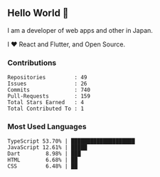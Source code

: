 ## Hello World 👋

I am a developer of web apps and other in Japan.

I ❤️ React and Flutter, and Open Source.

### Contributions

<!-- contributions start -->

    Repositories         : 49
    Issues               : 26
    Commits              : 740
    Pull-Requests        : 159
    Total Stars Earned   : 4
    Total Contributed To : 1

<!-- contributions end -->

### Most Used Languages

<!-- most-used-languages start -->

    TypeScript 53.70% | ████████████████████
    JavaScript 12.61% | █████
    Dart        8.98% | ███
    HTML        6.68% | ██
    CSS         6.48% | ██

<!-- most-used-languages end -->
